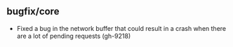 ## bugfix/core

* Fixed a bug in the network buffer that could result in a crash when there are
  a lot of pending requests (gh-9218)
